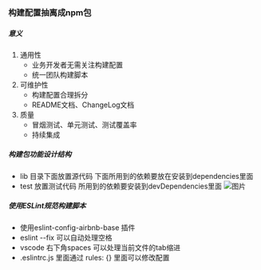 ### 构建配置抽离成npm包
##### 意义
1. 通用性 
    * 业务开发者无需关注构建配置
    * 统一团队构建脚本
2. 可维护性
    * 构建配置合理拆分
    * README文档、ChangeLog文档
3. 质量
    * 冒烟测试、单元测试、测试覆盖率
    * 持续集成

##### 构建包功能设计结构
* lib 目录下面放置源代码 下面所用到的依赖要放在安装到dependencies里面
* test 放置测试代码 所用到的依赖要安装到devDependencies里面
![图片](https://github.com/iamflowerdog/learn_webpack_geekbang/blob/master/assert/WX20191030-141858.png)

##### 使用ESLint规范构建脚本
* 使用eslint-config-airbnb-base 插件
* eslint --fix 可以自动处理空格
* vscode 右下角spaces 可以处理当前文件的tab缩进
* .eslintrc.js 里面通过 rules: {} 里面可以修改配置

